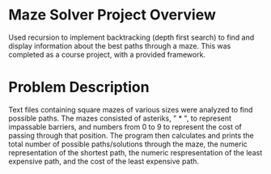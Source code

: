 # Maze Solver Project Overview
Used recursion to implement backtracking (depth first search) to find and display information about the best paths through a maze. This was completed as a course project, with a provided framework.  

# Problem Description
Text files containing square mazes of various sizes were analyzed to find possible paths. The mazes consisted of asteriks, " * ", to represent impassable barriers, and numbers from 0 to 9 to represent the cost of passing through that position. The program then calculates and prints the total number of possible paths/solutions through the maze, the numeric representation of the shortest path, the numeric respresentation of the least expensive path, and the cost of the least expensive path.
